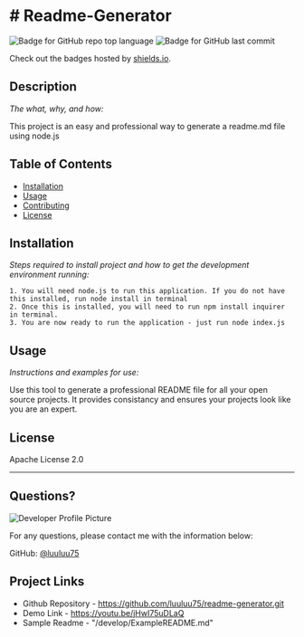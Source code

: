 # # Readme-Generator
   ![Badge for GitHub repo top language](https://img.shields.io/github/languages/top/luuluu75/readme-generator?style=flat&logo=appveyor) ![Badge for GitHub last commit](https://img.shields.io/github/last-commit/luuluu75/readme-generator?style=flat&logo=appveyor)
   
   Check out the badges hosted by [shields.io](https://shields.io/).
   
   
   ## Description 
   
   *The what, why, and how:* 
   
   This project is an easy and professional way to generate a readme.md file using node.js
   ## Table of Contents
   * [Installation](#installation)
   * [Usage](#usage)
   * [Contributing](#contributing)
   * [License](#license)
   
   ## Installation
   
   *Steps required to install project and how to get the development environment running:*
   
    1. You will need node.js to run this application. If you do not have this installed, run node install in terminal
    2. Once this is installed, you will need to run npm install inquirer in terminal.
    3. You are now ready to run the application - just run node index.js
   
   ## Usage 
   
   *Instructions and examples for use:*
   
   Use this tool to generate a professional README file for all your open source projects. It provides consistancy and ensures your projects look like you are an expert.
   
   ## License
   
   Apache License 2.0
   
   ---
   
   ## Questions?
   
   ![Developer Profile Picture](https://avatars.githubusercontent.com/u/74235830?v=4) 
   
   For any questions, please contact me with the information below:
  
   GitHub: [@luuluu75](https://api.github.com/users/luuluu75)

   ## Project Links

   * Github Repository - https://github.com/luuluu75/readme-generator.git
   * Demo Link -  https://youtu.be/jHwI75uDLaQ
   * Sample Readme - "/develop/ExampleREADME.md"